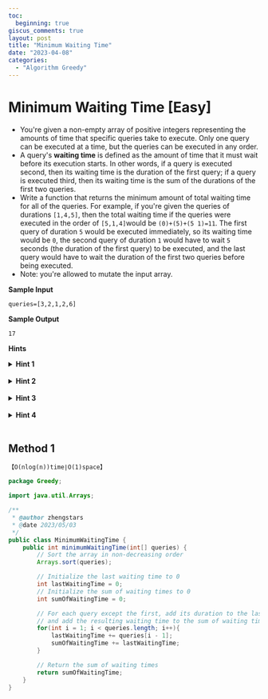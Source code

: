 ```yaml
---
toc:
  beginning: true
giscus_comments: true
layout: post
title: "Minimum Waiting Time"
date: "2023-04-08"
categories:
  - "Algorithm Greedy"
---
```


# Minimum Waiting Time [Easy]

- You're given a non-empty array of positive integers representing the amounts of time that specific queries take to execute. Only one query can be executed at a time, but the queries can be executed in any order.
- A query's **waiting time** is defined as the amount of time that it must wait before its execution starts. In other words, if a query is executed second, then its waiting time is the duration of the first query; if a query is executed third, then its waiting time is the sum of the durations of the first two queries.
- Write a function that returns the minimum amount of total waiting time for all of the queries. For example, if you're given the queries of durations `[1,4,5]`, then the total waiting time if the queries were executed in the order of `[5,1,4]`would be `(0)+(5)+(5 1)=11`. The first query of duration `5` would be executed immediately, so its waiting time would be `0`, the second query of duration `1` would have to wait `5` seconds (the duration of the first query) to be executed, and the last query would have to wait the duration of the first two queries before being executed.
- Note: you're allowed to mutate the input array.

**Sample Input**

```
queries=[3,2,1,2,6]
```

**Sample Output**

```
17
```



**Hints**
<br>

<details> <summary><b>Hint 1</b></summary>
    <br>
    <i><strong> Even though you don't need to return the actual order in which the queries will be executed to
minimize the total waiting time, it's important to determine what this order should be.Start by doing so. </strong></i>
</details>





<br>

<details> <summary><b>Hint 2</b></summary>
    <br>
    <i><strong> Can you solve this problem with constant space? What advantage does being able to mutate the input array provide? </strong></i>
</details>



<br>

<details> <summary><b>Hint 3</b></summary>
    <br>
    <i><strong> Sort the input array in place,and execute the shortest queries in their sorted order. This should allow you to calculate the minimum waiting time.</strong></i>
</details>



<br>

<details> <summary><b>Hint 4</b></summary>
    <br>
    <i><strong> Create a variable to store the total waiting time, and iterate through the sorted input array. At each iteration, multiply the number of queries left by the duration of the current query, and add that to the total waiting time.</strong></i>
</details>


<br>

## Method 1

```tex
【O(nlog(n))time∣O(1)space】
```

```java
package Greedy;

import java.util.Arrays;

/**
 * @author zhengstars
 * @date 2023/05/03
 */
public class MinimumWaitingTime {
    public int minimumWaitingTime(int[] queries) {
        // Sort the array in non-decreasing order
        Arrays.sort(queries);

        // Initialize the last waiting time to 0
        int lastWaitingTime = 0;
        // Initialize the sum of waiting times to 0
        int sumOfWaitingTime = 0;

        // For each query except the first, add its duration to the last waiting time
        // and add the resulting waiting time to the sum of waiting times
        for(int i = 1; i < queries.length; i++){
            lastWaitingTime += queries[i - 1];
            sumOfWaitingTime += lastWaitingTime;
        }

        // Return the sum of waiting times
        return sumOfWaitingTime;
    }
}
```


